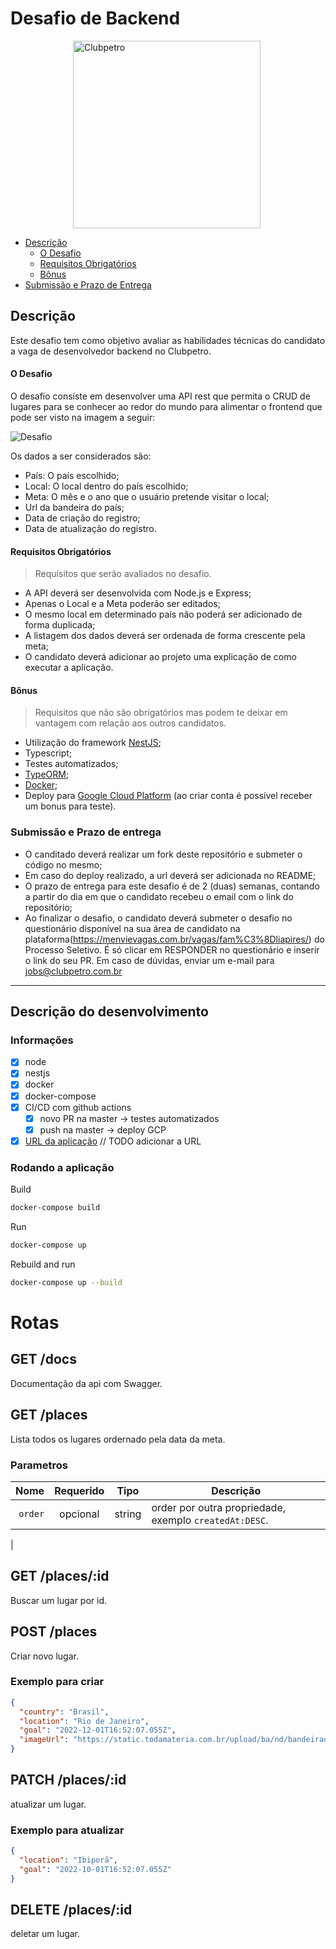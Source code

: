 # Desafio de Backend

<img src="./img/logo-clubpetro.png" style="margin-left: 100px"
     alt="Clubpetro" width="300">

- [Descrição](#descrição)
  - [O Desafio](#o-desafio)
  - [Requisitos Obrigatórios](#requisitos-obrigatórios)
  - [Bônus](#bônus)
- [Submissão e Prazo de Entrega](#submissão-e-prazo-de-entrega)

## Descrição

Este desafio tem como objetivo avaliar as habilidades técnicas do candidato a vaga de desenvolvedor backend no Clubpetro.

#### O Desafio

O desafio consiste em desenvolver uma API rest que permita o CRUD de lugares para se conhecer ao redor do mundo para alimentar o frontend que pode ser visto na imagem a seguir:

<img src="./img/challenge.png" alt="Desafio" >

Os dados a ser considerados são:

- País: O país escolhido;
- Local: O local dentro do país escolhido;
- Meta: O mês e o ano que o usuário pretende visitar o local;
- Url da bandeira do país;
- Data de criação do registro;
- Data de atualização do registro.

#### Requisitos Obrigatórios

> Requisitos que serão avaliados no desafio.

- A API deverá ser desenvolvida com Node.js e Express;
- Apenas o Local e a Meta poderão ser editados;
- O mesmo local em determinado país não poderá ser adicionado de forma duplicada;
- A listagem dos dados deverá ser ordenada de forma crescente pela meta;
- O candidato deverá adicionar ao projeto uma explicação de como executar a aplicação.

#### Bônus

> Requisitos que não são obrigatórios mas podem te deixar em vantagem com relação aos outros candidatos.

- Utilização do framework [NestJS](https://nestjs.com/);
- Typescript;
- Testes automatizados;
- [TypeORM](https://typeorm.io/#/);
- [Docker](https://www.docker.com/);
- Deploy para [Google Cloud Platform](https://cloud.google.com/) (ao criar conta é possível receber um bonus para teste).

### Submissão e Prazo de entrega

- O canditado deverá realizar um fork deste repositório e submeter o código no mesmo;
- Em caso do deploy realizado, a url deverá ser adicionada no README;
- O prazo de entrega para este desafio é de 2 (duas) semanas, contando a partir do dia em que o candidato recebeu o email com o link do repositório;
- Ao finalizar o desafio, o candidato deverá submeter o desafio no questionário disponível na sua área de candidato na plataforma(https://menvievagas.com.br/vagas/fam%C3%8Dliapires/) do Processo Seletivo. É só clicar em RESPONDER no questionário e inserir o link do seu PR.
Em caso de dúvidas, enviar um e-mail para jobs@clubpetro.com.br

---

## Descrição do desenvolvimento

### Informações

- [x] node
- [x] nestjs
- [x] docker
- [x] docker-compose
- [x] CI/CD com github actions
  - [x] novo PR na master -> testes automatizados
  - [x] push na master -> deploy GCP
- [x] [URL da aplicação]() // TODO adicionar a URL

### Rodando a aplicação

Build

```bash
docker-compose build
```

Run

```bash
docker-compose up
```

Rebuild and run

```bash
docker-compose up --build
```

# Rotas

## GET /docs

Documentação da api com Swagger.

## GET /places

Lista todos os lugares ordernado pela data da meta.

### **Parametros**

|          Nome | Requerido |  Tipo   | Descrição                                                                                                                                                           |
| -------------:|:---------:|:-------:| ------------------------------------------------------------------------------------------------------------------------------------------------------------------- |
|     `order`   | opcional  | string  | order por outra propriedade, exemplo `createdAt:DESC`. |
|

## GET /places/:id

Buscar um lugar por id.

## POST /places

Criar novo lugar.

### Exemplo para criar

```json
{
  "country": "Brasil",
  "location": "Rio de Janeiro",
  "goal": "2022-12-01T16:52:07.055Z",
  "imageUrl": "https://static.todamateria.com.br/upload/ba/nd/bandeiradobrasil-2-cke.jpg"
}
```

## PATCH /places/:id

atualizar um lugar.

### Exemplo para atualizar

```json
{
  "location": "Ibiporã",
  "goal": "2022-10-01T16:52:07.055Z"
}
```

## DELETE /places/:id

deletar um lugar.